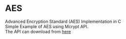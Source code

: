 # AES <br />
Advanced Encryption Standard (AES) Implementation in C <br />
Simple Example of AES using Mcrypt API. <br />
The API can download from [here](http://mcrypt.hellug.gr/)
